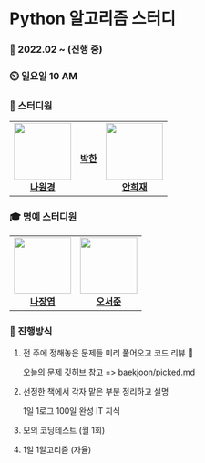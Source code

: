 # Python 알고리즘 스터디

### :star2: 2022.02 ~ (진행 중)

### :timer_clock: 일요일 10 AM

### :book: 스터디원

<table>
  <tr>
   <td align="center">
    <a href="https://github.com/hitriee"><img src="" width="100px;" alt=""/>
    <br /><b>나원경<b/></a><br>
    </td>
   <td align="center"><a href="https://github.com/Hanpark04"><img src="" alt=""/>
   <br /><b>박한</b><br></a></td>
   <td align="center"><a href="https://github.com/marioahn"><img src="" width="100px;" alt=""/>
   <br /><b>안희재</b><br></a></td>
  </tr>
</table>

### :mortar_board: 명예 스터디원

<table>
  <tr>
   <td align="center"><a href="https://github.com/kaydennna92"><img src="" width="100px;" alt=""/>
   <br /><b>나장엽</b><br></a></td>
   <td align="center"><a href="https://github.com/seojun6"><img src="" width="100px;" alt=""/>
   <br /><b>오서준</b><br></a></td>
  </tr>
</table>

### :gun: 진행방식

1. 전 주에 정해놓은 문제들 미리 풀어오고 코드 리뷰 🌱

   오늘의 문제 깃허브 참고 => [baekjoon/picked.md](https://github.com/tony9402/baekjoon/blob/main/picked.md)
2. 선정한 책에서 각자 맡은 부분 정리하고 설명

   1일 1로그 100일 완성 IT 지식
3. 모의 코딩테스트 (월 1회)
4. 1일 1알고리즘 (자율)
